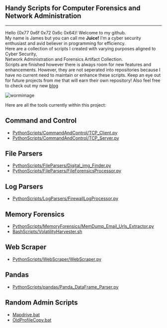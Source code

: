 ## Handy Scripts for Computer Forensics and Network Administration
---------------------------------
Hello {0x77 0x6f 0x72 0x6c 0x64}! Welcome to my github.\
My name is James but you can call me **Juice!** I'm a cyber security enthusiast and avid believer in programming for efficiency.\
Here are a collection of scripts I created with varying purposes aligned to Cyber Security,\
Network Administration and Forensics Artifact Collection.\
Scripts are finished however there is always room for new features and enhancements. 
However, they are not seperated into repositories because I have no current need to maintain or enhance these scripts. 
Keep an eye out for future projects from me that will earn their own repository! Also feel free to check out my new [blog](https://jrejex.ghost.io/)

![wormimage](https://user-images.githubusercontent.com/42547204/196294695-6e918658-6d3d-4c03-a71d-4ae15f204cd9.JPG)


Here are all the tools currently within this project:

## Command and Control
- [PythonScripts/CommandAndControl/TCP_Client.py](https://github.com/JRejex/Scripts/blob/master/PythonScripts/CommandAndControl/)
- [PythonScripts/CommandAndControl/TCP_Server.py](https://github.com/JRejex/Scripts/blob/master/PythonScripts/CommandAndControl/)
## File Parsers
- [PythonScripts/FileParsers/Digital_img_Finder.py](https://github.com/JRejex/Scripts/blob/master/PythonScripts/FileParsers/)
- [PythonScripts/FileParsers/FileForensicsProcessor.py](https://github.com/JRejex/Scripts/blob/master/PythonScripts/FileParsers/)
## Log Parsers
- [PythonScripts/LogParsers/FirewallLogProcessor.py](https://github.com/JRejex/Scripts/blob/master/PythonScripts/LogParsers/)
## Memory Forensics
- [PythonScripts/MemoryForensics/MemDump_Email_Urls_Extractor.py](https://github.com/JRejex/Scripts/blob/master/PythonScripts/MemoryForensics/)
- [BashScripts/VolatilityHarvester.sh](https://github.com/JRejex/Scripts/tree/master/BashScripts/MemoryForensics)
## Web Scraper
- [PythonScripts/WebScraper/WebScraper.py](https://github.com/JRejex/Scripts/tree/master/PythonScripts/WebScraper)
## Pandas
- [PythonScripts/pandas/Panda_DataFrame_Parser.py ](https://github.com/JRejex/Scripts/tree/master/PythonScripts/pandas)
## Random Admin Scripts
- [Mapdrive.bat](https://github.com/JRejex/Scripts/blob/master/Mapdrive.bat)
- [OldProfileCopy.bat](https://github.com/JRejex/Scripts/blob/master/OldProfileCopy.bat)
